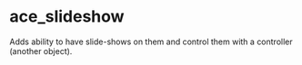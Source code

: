 ace_slideshow
===============

Adds ability to have slide-shows on them and control them with a controller (another object).
